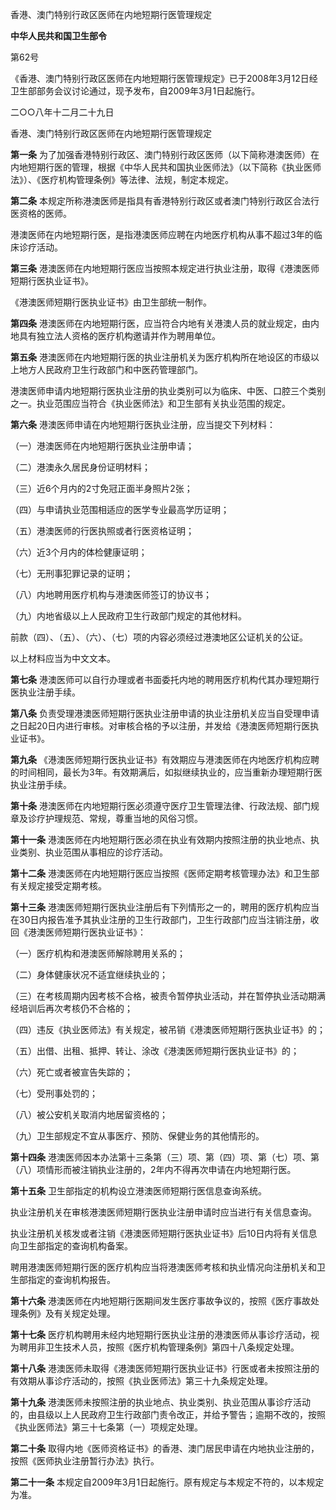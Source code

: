 香港、澳门特别行政区医师在内地短期行医管理规定

**中华人民共和国卫生部令**

第62号

《香港、澳门特别行政区医师在内地短期行医管理规定》已于2008年3月12日经卫生部部务会议讨论通过，现予发布，自2009年3月1日起施行。

二○○八年十二月二十九日

香港、澳门特别行政区医师在内地短期行医管理规定

**第一条** 为了加强香港特别行政区、澳门特别行政区医师（以下简称港澳医师）在内地短期行医的管理，根据《中华人民共和国执业医师法》（以下简称《执业医师法》）、《医疗机构管理条例》等法律、法规，制定本规定。

**第二条** 本规定所称港澳医师是指具有香港特别行政区或者澳门特别行政区合法行医资格的医师。

港澳医师在内地短期行医，是指港澳医师应聘在内地医疗机构从事不超过3年的临床诊疗活动。

**第三条** 港澳医师在内地短期行医应当按照本规定进行执业注册，取得《港澳医师短期行医执业证书》。

《港澳医师短期行医执业证书》由卫生部统一制作。

**第四条** 港澳医师在内地短期行医，应当符合内地有关港澳人员的就业规定，由内地具有独立法人资格的医疗机构邀请并作为聘用单位。

**第五条** 港澳医师在内地短期行医的执业注册机关为医疗机构所在地设区的市级以上地方人民政府卫生行政部门和中医药管理部门。

港澳医师申请内地短期行医执业注册的执业类别可以为临床、中医、口腔三个类别之一。执业范围应当符合《执业医师法》和卫生部有关执业范围的规定。

**第六条** 港澳医师申请在内地短期行医执业注册，应当提交下列材料：

（一）港澳医师在内地短期行医执业注册申请；

（二）港澳永久居民身份证明材料；

（三）近6个月内的2寸免冠正面半身照片2张；

（四）与申请执业范围相适应的医学专业最高学历证明；

（五）港澳医师的行医执照或者行医资格证明；

（六）近3个月内的体检健康证明；

（七）无刑事犯罪记录的证明；

（八）内地聘用医疗机构与港澳医师签订的协议书；

（九）内地省级以上人民政府卫生行政部门规定的其他材料。

前款（四）、（五）、（六）、（七）项的内容必须经过港澳地区公证机关的公证。

以上材料应当为中文文本。

**第七条** 港澳医师可以自行办理或者书面委托内地的聘用医疗机构代其办理短期行医执业注册手续。

**第八条** 负责受理港澳医师短期行医执业注册申请的执业注册机关应当自受理申请之日起20日内进行审核。对审核合格的予以注册，并发给《港澳医师短期行医执业证书》。

**第九条** 《港澳医师短期行医执业证书》有效期应与港澳医师在内地医疗机构应聘的时间相同，最长为3年。有效期满后，如拟继续执业的，应当重新办理短期行医执业注册手续。

**第十条** 港澳医师在内地短期行医必须遵守医疗卫生管理法律、行政法规、部门规章及诊疗护理规范、常规，尊重当地的风俗习惯。

**第十一条** 港澳医师在内地短期行医必须在执业有效期内按照注册的执业地点、执业类别、执业范围从事相应的诊疗活动。

**第十二条** 港澳医师在内地短期行医应当按照《医师定期考核管理办法》和卫生部有关规定接受定期考核。

**第十三条** 港澳医师短期行医执业注册后有下列情形之一的，聘用的医疗机构应当在30日内报告准予其执业注册的卫生行政部门，卫生行政部门应当注销注册，收回《港澳医师短期行医执业证书》：

（一）医疗机构和港澳医师解除聘用关系的；

（二）身体健康状况不适宜继续执业的；

（三）在考核周期内因考核不合格，被责令暂停执业活动，并在暂停执业活动期满经培训后再次考核仍不合格的；

（四）违反《执业医师法》有关规定，被吊销《港澳医师短期行医执业证书》的；

（五）出借、出租、抵押、转让、涂改《港澳医师短期行医执业证书》的；

（六）死亡或者被宣告失踪的；

（七）受刑事处罚的；

（八）被公安机关取消内地居留资格的；

（九）卫生部规定不宜从事医疗、预防、保健业务的其他情形的。

**第十四条** 港澳医师因本办法第十三条第（三）项、第（四）项、第（七）项、第（八）项情形而被注销执业注册的，2年内不得再次申请在内地短期行医。

**第十五条** 卫生部指定的机构设立港澳医师短期行医信息查询系统。

执业注册机关在审核港澳医师短期行医执业注册申请时应当进行有关信息查询。

执业注册机关核发或者注销《港澳医师短期行医执业证书》后10日内将有关信息向卫生部指定的查询机构备案。

聘用港澳医师短期行医的医疗机构应当将港澳医师考核和执业情况向注册机关和卫生部指定的查询机构报告。

**第十六条** 港澳医师在内地短期行医期间发生医疗事故争议的，按照《医疗事故处理条例》及有关规定处理。

**第十七条** 医疗机构聘用未经内地短期行医执业注册的港澳医师从事诊疗活动，视为聘用非卫生技术人员，按照《医疗机构管理条例》第四十八条规定处理。

**第十八条** 港澳医师未取得《港澳医师短期行医执业证书》行医或者未按照注册的有效期从事诊疗活动的，按照《执业医师法》第三十九条规定处理。

**第十九条** 港澳医师未按照注册的执业地点、执业类别、执业范围从事诊疗活动的，由县级以上人民政府卫生行政部门责令改正，并给予警告；逾期不改的，按照《执业医师法》第三十七条第（一）项规定处理。

**第二十条** 取得内地《医师资格证书》的香港、澳门居民申请在内地执业注册的，按照《医师执业注册暂行办法》执行。

**第二十一条** 本规定自2009年3月1日起施行。原有规定与本规定不符的，以本规定为准。
